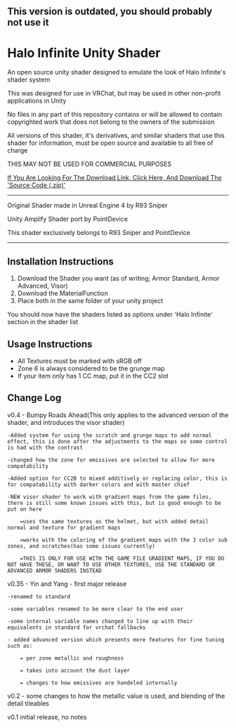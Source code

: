 ## This version is outdated, you should probably not use it

# Halo Infinite Unity Shader
An open source unity shader designed to emulate the look of Halo Infinite's shader system

This was designed for use in VRChat, but may be used in other non-profit applications in Unity

No files in any part of this repository contains or will be allowed to contain copyrighted work that does not belong to the owners of the submission

All versions of this shader, it's derivatives, and similar shaders that use this shader for information, must be open source and available to all free of charge

THIS MAY NOT BE USED FOR COMMERCIAL PURPOSES

[If You Are Looking For The Download Link, Click Here, And Download The 'Source Code (.zip)'](https://github.com/R93Sniper/HaloInfiniteVRCShader/releases/latest)

----------------------------------------------------------------------------------------------

Original Shader made in Unreal Engine 4 by R93 Sniper

Unity Amplify Shader port by PointDevice

This shader exclusively belongs to R93 Sniper and PointDevice

----------------------------------------------------------------------------------------------







Installation Instructions
----------------------------------------------------------------------------------------------
1. Download the Shader you want (as of writing; Armor Standard, Armor Advanced, Visor)
2. Download the MaterialFunction
3. Place both in the same folder of your unity project

You should now have the shaders listed as options under 'Halo Infinite' section in the shader list


Usage Instructions
----------------------------------------------------------------------------------------------
- All Textures must be marked with sRGB off
- Zone 6 is always considered to be the grunge map
- If your item only has 1 CC map, put it in the CC2 slot

Change Log
----------------------------------------------------------------------------------------------
v0.4 - Bumpy Roads Ahead(This only applies to the advanced version of the shader, and introduces the visor shader)
	
	-Added system for using the scratch and grunge maps to add normal effect, this is done after the adjustments to the maps so some control is had with the contrast
	
	-changed how the zone for emissives are selected to allow for more compatability
	
	-Added option for CC2B to mixed additively or replacing color, this is for compatability with darker colors and with master chief
	
	-NEW visor shader to work with gradient maps from the game files, there is still some known issues with this, but is good enough to be put on here 
		
		=uses the same textures as the helmet, but with added detail normal and texture for gradient maps
		
		=works with the coloring of the gradient maps with the 3 color sub zones, and scratches(has some issues currently)
		
		=THIS IS ONLY FOR USE WITH THE GAME FILE GRADIENT MAPS, IF YOU DO NOT HAVE THESE, OR WANT TO USE OTHER TEXTURES, USE THE STANDARD OR ADVANCED ARMOR SHADERS INSTEAD

v0.35 - Yin and Yang - first major release 

	-renamed to standard 
	
	-some variables renamed to be more clear to the end user 
	
	-some internal variable names changed to line up with their equivalents in standard for vrchat fallbacks
	
	- added advanced version which presents more features for fine tuning such as:
	
		= per zone metallic and roughness
		
		= takes into account the dust layer 
		
		= changes to how emissives are handeled internally 

v0.2 - some changes to how the metallic value is used, and blending of the detail tileables

v0.1 initial release, no notes 
